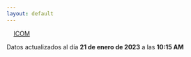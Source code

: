 ```yaml
---
layout: default
---
```

<a href="planes/ICOM/" style="padding: 1rem;">ICOM</a>
<p class_="text-center text-muted">Datos actualizados al día <b>21 de enero de 2023</b> a las <b>10:15 AM</b></p>